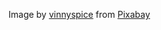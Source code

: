 Image by <a href="https://pixabay.com/users/vinnyspice-10472491/?utm_source=link-attribution&utm_medium=referral&utm_campaign=image&utm_content=3766773">vinnyspice</a> from <a href="https://pixabay.com//?utm_source=link-attribution&utm_medium=referral&utm_campaign=image&utm_content=3766773">Pixabay</a>